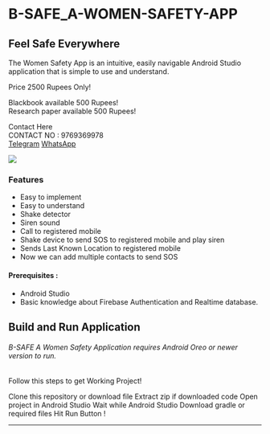 # B-SAFE_A-WOMEN-SAFETY-APP
## Feel Safe Everywhere


The Women Safety App is an intuitive, easily navigable Android Studio application that is simple to use and understand.

Price 2500 Rupees Only!

Blackbook available 500 Rupees!<br>
Research paper available 500 Rupees!

Contact Here<br>
CONTACT NO : 9769369978<br>
[Telegram]()
[WhatsApp]()


[<img src="https://github.com/TechHub-sv/B-SAFE_A-women-safety-android-app/blob/main/github%20page.jpg?raw=true"/>](https://github.com/TechHub-sv)




### Features

- Easy to implement
- Easy to understand
- Shake detector
- Siren sound
- Call to registered mobile
- Shake device to send SOS to registered mobile and play siren
- Sends Last Known Location to registered mobile
- Now we can add multiple contacts to send SOS

#### Prerequisites :
- Android Studio
- Basic knowledge about Firebase Authentication and Realtime database.
## Build and Run Application

###### B-SAFE A Women Safety Application requires Android Oreo or newer version to run.
Follow this steps to get Working Project!

Clone this repository or download file
Extract zip if downloaded code
Open project in Android Studio
Wait while Android Studio Download gradle or required files
Hit Run Button !


------------
